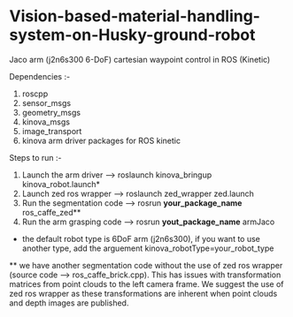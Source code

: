# Vision-based-material-handling-system-on-Husky-ground-robot
Jaco arm (j2n6s300 6-DoF) cartesian waypoint control in ROS (Kinetic)

Dependencies :-
1) roscpp
2) sensor_msgs
3) geometry_msgs
4) kinova_msgs
5) image_transport
6) kinova arm driver packages for ROS kinetic

Steps to run :-
1) Launch the arm driver --> roslaunch kinova_bringup kinova_robot.launch*
2) Launch zed ros wrapper --> roslaunch zed_wrapper zed.launch
3) Run the segmentation code --> rosrun **your_package_name** ros_caffe_zed**
4) Run the arm grasping code --> rosrun **yout_package_name** armJaco

* the default robot type is 6DoF arm (j2n6s300), if you want to use another type, add the arguement kinova_robotType=your_robot_type

** we have another segmentation code without the use of zed ros wrapper (source code --> ros_caffe_brick.cpp). This has issues with
   transformation matrices from point clouds to the left camera frame. We suggest the use of zed ros wrapper as these transformations
   are inherent when point clouds and depth images are published.
